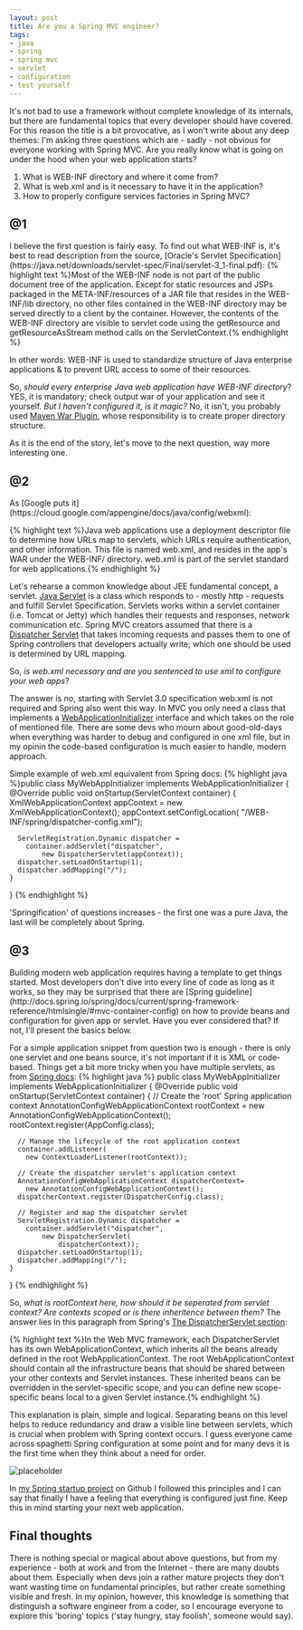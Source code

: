 ```yaml
---
layout: post
title: Are you a Spring MVC engineer? 
tags:
- java
- spring
- spring mvc
- servlet
- configuration
- test yourself
---
```

It's not bad to use a framework without complete knowledge of its internals, but there are fundamental topics that every developer should have covered. For this reason the title is a bit provocative, as I won't write about any deep themes: I'm asking three questions which are - sadly - not obvious for everyone working with Spring MVC. Are you really know what is going on under the hood when your web application starts?

1. What is WEB-INF directory and where it come from?
2. What is web.xml and is it necessary to have it in the application?
3. How to properly configure services factories in Spring MVC?

<!--excerpt-->

<h2>@1</h2>
I believe the first question is fairly easy. To find out what WEB-INF is, it's best to read description from the source, [Oracle's Servlet Specification](https://java.net/downloads/servlet-spec/Final/servlet-3_1-final.pdf):
{% highlight text %}Most of the WEB-INF node is not part of the public document tree of the application. Except for static resources and JSPs packaged in the META-INF/resources of a JAR file that resides in the WEB-INF/lib directory, no other files contained in the WEB-INF directory may be served directly to a client by the container. However, the contents of the WEB-INF directory are visible to servlet code using the getResource and getResourceAsStream method calls on the ServletContext.{% endhighlight %}

In other words: WEB-INF is used to standardize structure of Java enterprise applications & to prevent URL access to some of their resources.

So, *should every enterprise Java web application have WEB-INF directory*? YES, it is mandatory; check output war of your application and see it yourself. *But I haven't configured it, is it magic?* No, it isn't, you probably used [Maven War Plugin](https://maven.apache.org/plugins/maven-war-plugin/examples/adding-filtering-webresources.html), whose responsibility is to create proper directory structure. 

As it is the end of the story, let's move to the next question, way more interesting one.


<h2>@2</h2>
As [Google puts it](https://cloud.google.com/appengine/docs/java/config/webxml):

{% highlight text %}Java web applications use a deployment descriptor file to determine how URLs map to servlets, which URLs require authentication, and other information. This file is named web.xml, and resides in the app's WAR under the WEB-INF/ directory. web.xml is part of the servlet standard for web applications.{% endhighlight %}

Let's rehearse a common knowledge about JEE fundamental concept, a servlet. [Java Servlet](http://docs.oracle.com/javaee/6/tutorial/doc/bnafd.html) is a class which responds to - mostly http - requests and fulfill Servlet Specification. Servlets works within a servlet container (i.e. Tomcat or Jetty) which handles their requests and responses, network communication etc. Spring MVC creators assumed that there is a [Dispatcher Servlet](http://docs.spring.io/spring/docs/current/spring-framework-reference/htmlsingle/#mvc-servlet) that takes incoming requests and passes them to one of Spring controllers that developers actually write; which one should be used is determined by URL mapping.

So, *is web.xml necessary and are you sentenced to use xml to configure your web apps*? 

The answer is *no*, starting with Servlet 3.0 specification web.xml is not required and Spring also went this way. In MVC you only need a class that implements a [WebApplicationInitializer](http://docs.spring.io/spring-framework/docs/current/javadoc-api/org/springframework/web/WebApplicationInitializer.html) interface and which takes on the role of mentioned file. There are some devs who mourn about good-old-days when everything was harder to debug and configured in one xml file, but in my opinin the code-based configuration is much easier to handle, modern approach. 

Simple example of web.xml equivalent from Spring docs:
{% highlight java %}public class MyWebAppInitializer 
	implements WebApplicationInitializer {
    @Override
    public void onStartup(ServletContext container) {
      XmlWebApplicationContext appContext = 
		new XmlWebApplicationContext();
      appContext.setConfigLocation(
		"/WEB-INF/spring/dispatcher-config.xml");

      ServletRegistration.Dynamic dispatcher =
        container.addServlet("dispatcher", 
			new DispatcherServlet(appContext));
      dispatcher.setLoadOnStartup(1);
      dispatcher.addMapping("/");
    }
}
{% endhighlight %}

'Springification' of questions increases - the first one was a pure Java, the last will be completely about Spring.

<h2>@3</h2> Building modern web application requires having a template to get things started. Most developers don't dive into every line of code as long as it works, so they may be surprised that there are [Spring guideline](http://docs.spring.io/spring/docs/current/spring-framework-reference/htmlsingle/#mvc-container-config) on how to provide beans and configuration for given app or servlet. Have you ever considered that? If not, I'll present the basics below.

For a simple application snippet from question two is enough - there is only one servlet and one beans source, it's not important if it is XML or code-based. Things get a bit more tricky when you have multiple servlets, as from [Spring docs](http://docs.spring.io/spring/docs/3.1.x/javadoc-api/org/springframework/web/WebApplicationInitializer.html):
{% highlight java %}
public class MyWebAppInitializer 
	implements WebApplicationInitializer {
    @Override
    public void onStartup(ServletContext container) {
      // Create the 'root' Spring application context
      AnnotationConfigWebApplicationContext rootContext =
        new AnnotationConfigWebApplicationContext();
      rootContext.register(AppConfig.class);

      // Manage the lifecycle of the root application context
      container.addListener(
		new ContextLoaderListener(rootContext));

      // Create the dispatcher servlet's application context
      AnnotationConfigWebApplicationContext dispatcherContext=
		new AnnotationConfigWebApplicationContext();
      dispatcherContext.register(DispatcherConfig.class);

      // Register and map the dispatcher servlet
      ServletRegistration.Dynamic dispatcher =
        container.addServlet("dispatcher", 
			new DispatcherServlet(
				dispatcherContext));
      dispatcher.setLoadOnStartup(1);
      dispatcher.addMapping("/");
    }
 }
{% endhighlight %}

So, *what is rootContext here, how should it be seperated from servlet context? Are contexts scoped or is there inheritence between them?* The answer lies in this paragraph from Spring's [The DispatcherServlet section](http://docs.spring.io/spring/docs/current/spring-framework-reference/htmlsingle/#mvc-servlet):

{% highlight text %}In the Web MVC framework, each DispatcherServlet has its own WebApplicationContext, which inherits all the beans already defined in the root WebApplicationContext. The root WebApplicationContext should contain all the infrastructure beans that should be shared between your other contexts and Servlet instances. These inherited beans can be overridden in the servlet-specific scope, and you can define new scope-specific beans local to a given Servlet instance.{% endhighlight %}

This explanation is plain, simple and logical. Separating beans on this level helps to reduce redundancy and draw a visible line between servlets, which is crucial when problem with Spring context occurs. I guess everyone came across spaghetti Spring configuration at some point and for many devs it is the first time when they think about a need for order. 

![placeholder](http://docs.spring.io/spring/docs/current/spring-framework-reference/htmlsingle/images/mvc-context-hierarchy.png "Contexts scopes in Spring MVC")

In [my Spring startup project](https://github.com/mikolajkania/spring-mvc-startup/blob/master/src/main/java/pl/itblues/AppInitializer.java) on Github I followed this principles and I can say that finally I have a feeling that everything is configured just fine. Keep this in mind starting your next web application.

<h2>Final thoughts</h2>
There is nothing special or magical about above questions, but from my experience - both at work and from the Internet - there are many doubts about them. Especially when devs join a rather mature projects they don't want wasting time on fundamental principles, but rather create something visible and fresh. In my opinion, however, this knowledge is something that distinguish a software engineer from a coder, so I encourage everyone to explore this 'boring' topics ('stay hungry, stay foolish', someone would say).